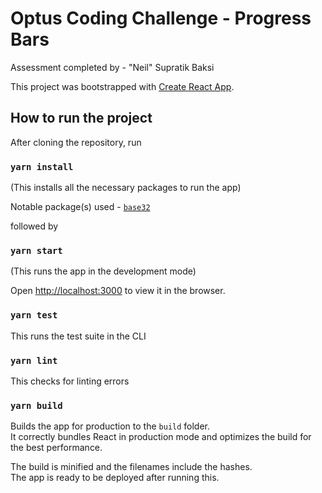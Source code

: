 # Optus Coding Challenge - Progress Bars

Assessment completed by - "Neil" Supratik Baksi

This project was bootstrapped with [Create React App](https://github.com/facebook/create-react-app).

## How to run the project

After cloning the repository, run

### `yarn install`

(This installs all the necessary packages to run the app)

Notable package(s) used - [`base32`](https://www.npmjs.com/package/base32)

followed by

### `yarn start`

(This runs the app in the development mode)

Open [http://localhost:3000](http://localhost:3000) to view it in the browser.

### `yarn test`

This runs the test suite in the CLI

### `yarn lint`

This checks for linting errors

### `yarn build`

Builds the app for production to the `build` folder.\
It correctly bundles React in production mode and optimizes the build for the best performance.

The build is minified and the filenames include the hashes.\
The app is ready to be deployed after running this.
